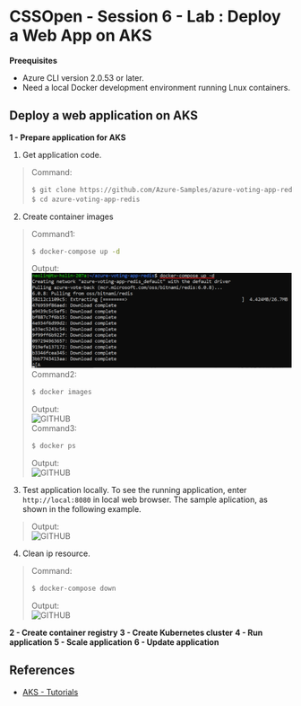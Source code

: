 # CSSOpen - Session 6 - Lab : Deploy a Web App on AKS

**Preequisites**

- Azure CLI version 2.0.53 or later.
- Need a local Docker development environment running Lnux containers.

## Deploy a web application on AKS

**1 - Prepare application for AKS**
1. Get application code.
> Command:<br>
> ```bash
> $ git clone https://github.com/Azure-Samples/azure-voting-app-redis.git
> $ cd azure-voting-app-redis
> ```
2. Create container images 
> Command1:<br>
> ```bash
> $ docker-compose up -d
> ```
> Output:<br>
> ![GITHUB](https://github.com/neolin-ms/CSSOpenAKSdeployWebApp/blob/main/AKSImages/1_1.png "1_1")<br>
> Command2:<br>
> ```bash
> $ docker images
> ```
> Output:<br>
> ![GITHUB](https://github.com/neolin-ms/CSSOpenTerraformAnsibleGithub/blob/main/AKSImages/1_2.png "1_2")<br>
> Command3:<br>
> ```bash
> $ docker ps 
> ```
> Output:<br>
> ![GITHUB](https://github.com/neolin-ms/CSSOpenTerraformAnsibleGithub/blob/main/AKSImages/1_3.png "1_3")<br>
3. Test application locally. To see the running application, enter `http://local:8080` in local web browser. The sample aplication, as shown in the following example.
> Output:<br>
> ![GITHUB](https://github.com/neolin-ms/CSSOpenTerraformAnsibleGithub/blob/main/AKSImages/1_4.png "1_4")<br>
4. Clean ip resource.
> Command:<br>
> ```bash
> $ docker-compose down
> ```
> Output:<br>
> ![GITHUB](https://github.com/neolin-ms/CSSOpenTerraformAnsibleGithub/blob/main/AKSImages/1_5.png "1_5")<br>

**2 - Create container registry**
**3 - Create Kubernetes cluster**
**4 - Run application**
**5 - Scale application**
**6 - Update application** 

## References

- [AKS - Tutorials](https://docs.microsoft.com/en-us/azure/aks/tutorial-kubernetes-prepare-app)
